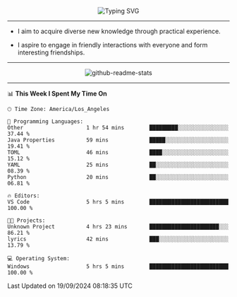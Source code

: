 <p align="center">
  <img src="https://readme-typing-svg.demolab.com?font=Fira+Code&weight=500&size=32&duration=2500&pause=1600&center=true&vCenter=true&random=false&width=1024&height=64&lines=Hi+there+%F0%9F%91%8B;I'm+delighted+you+could+make+it+here+%F0%9F%8E%89;I'm+Harry%2C+a+college+student+still+finding+my+way" alt="Typing SVG" />
</p>


---


- I aim to acquire diverse new knowledge through practical experience.

- I aspire to engage in friendly interactions with everyone and form interesting friendships.


---


<p align="center">
  <img src="https://github-readme-stats.vercel.app/api?username=Harry-Jing&show_icons=true" alt="github-readme-stats"/>
</p>


---

<!--START_SECTION:waka-->
📊 **This Week I Spent My Time On** 

```text
🕑︎ Time Zone: America/Los_Angeles

💬 Programming Languages: 
Other                    1 hr 54 mins        █████████░░░░░░░░░░░░░░░░   37.44 % 
Java Properties          59 mins             █████░░░░░░░░░░░░░░░░░░░░   19.41 % 
TOML                     46 mins             ████░░░░░░░░░░░░░░░░░░░░░   15.12 % 
YAML                     25 mins             ██░░░░░░░░░░░░░░░░░░░░░░░   08.39 % 
Python                   20 mins             ██░░░░░░░░░░░░░░░░░░░░░░░   06.81 % 

🔥 Editors: 
VS Code                  5 hrs 5 mins        █████████████████████████   100.00 % 

🐱‍💻 Projects: 
Unknown Project          4 hrs 23 mins       ██████████████████████░░░   86.21 % 
lyrics                   42 mins             ███░░░░░░░░░░░░░░░░░░░░░░   13.79 % 

💻 Operating System: 
Windows                  5 hrs 5 mins        █████████████████████████   100.00 % 
```


 Last Updated on 19/09/2024 08:18:35 UTC
<!--END_SECTION:waka-->
